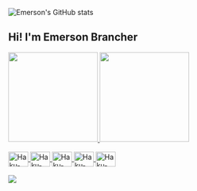 ![Emerson's GitHub stats](https://github-readme-stats.vercel.app/api?username=EmersonBrancher&show_icons=true&theme=dark)

## Hi! I'm Emerson Brancher ##
 <div>
  <a href="https://github.com/EmersonBrancher">
  <img height="180em" src="https://github-readme-stats.vercel.app/api?username=EmersonBrancher&show_icons=true&theme=dark&include_all_commits=true&count_private=true"/>
  <img height="180em" src="https://github-readme-stats.vercel.app/api/top-langs/?username=EmersonBrancher&layout=compact&langs_count=7&theme=dark"/>
</div>
  
<div style="display: inline_block"><br>
  <img align="center" alt="Haku-Java" height="30" width="40" src="https://cdn.jsdelivr.net/gh/devicons/devicon/icons/java/java-original.svg">
  <img align="center" alt="Haku-Flutter" height="30" width="40" src="https://cdn.jsdelivr.net/gh/devicons/devicon/icons/flutter/flutter-original.svg">
  <img align="center" alt="Haku-Dart" height="30" width="40" src="https://cdn.jsdelivr.net/gh/devicons/devicon/icons/dart/dart-original.svg">
  <img align="center" alt="Haku-Js" height="30" width="40" src="https://cdn.jsdelivr.net/gh/devicons/devicon/icons/javascript/javascript-original.svg">
  <img align="center" alt="Haku-CSharp" height="30" width="40" src="https://cdn.jsdelivr.net/gh/devicons/devicon/icons/csharp/csharp-original.svg">
 
<div>
 <br>
  <a href="https://www.linkedin.com/in/emerson-brancher/" target="_blank"><img src="https://img.shields.io/badge/-LinkedIn-%230077B5?style=for-the-badge&logo=linkedin&logoColor=white" target="_blank"></a> 
  <!-- a href="https://www.instagram.com/haku.apk/" target="_blank"><img src="https://img.shields.io/badge/-Instagram-%23E4405F?style=for-the-badge&logo=instagram&logoColor=white" target="_blank"></a -->

 
</div>
<!--
In case of want to change de icons
https://devicon.dev/

In case of want to add the repository snake game search for rafaballerini video at  Youtube

  -->
